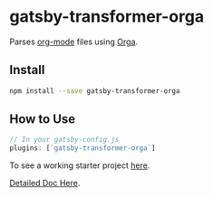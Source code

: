 # gatsby-transformer-orga

Parses [org-mode](https://orgmode.org) files using [Orga](https://github.com/orgaapp/orgajs).

## Install

``` sh
npm install --save gatsby-transformer-orga
```

## How to Use

``` javascript
// In your gatsby-config.js
plugins: [`gatsby-transformer-orga`]
```

To see a working starter project [here](https://github.com/orgapp/gatsby-orga).

[Detailed Doc Here](https://orga.js.org/docs/generate-static-website-with-gatsby).
